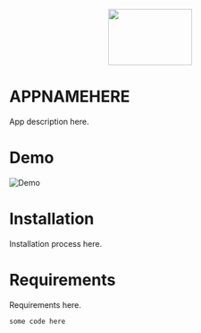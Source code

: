 <p align="center">
  <img width="150" height="100" src="IMAGEHERE">
</p>



# APPNAMEHERE

App description here.

# Demo

![Demo](/Images/Demo.gif)

# Installation

Installation process here.

# Requirements

Requirements here.

```
some code here
```
